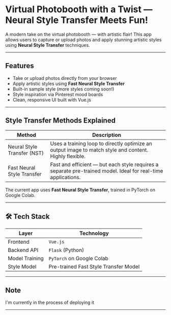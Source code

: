 # Virtual Photobooth with a Twist — Neural Style Transfer Meets Fun!

A modern take on the virtual photobooth — with artistic flair! This app allows users to capture or upload photos and apply stunning artistic styles using **Neural Style Transfer** techniques.


---

## Features

- Take or upload photos directly from your browser
- Apply artistic styles using **Fast Neural Style Transfer**
- Built-in sample style (more styles coming soon!)
- Style inspiration via Pinterest mood boards
- Clean, responsive UI built with Vue.js

---

## Style Transfer Methods Explained

| Method                   | Description                                                                 |
|--------------------------|-----------------------------------------------------------------------------|
| Neural Style Transfer (NST) | Uses a training loop to directly optimize an output image to match style and content. Highly flexible. |
| Fast Neural Style Transfer     | Fast and efficient — but each style requires a separate pre-trained model. Ideal for real-time applications. |

The current app uses **Fast Neural Style Transfer**, trained in PyTorch on Google Colab.

---

## 🛠️ Tech Stack

| Layer        | Technology      |
|--------------|-----------------|
| Frontend     | `Vue.js`        |
| Backend API  | `Flask` (Python)|
| Model Training | `PyTorch` on Google Colab |
| Style Model  | Pre-trained Fast Style Transfer Model |

---

## Note 
I'm currently in the process of deploying it

---

